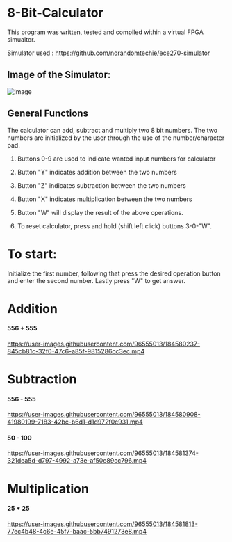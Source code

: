 # 8-Bit-Calculator

This program was written, tested and compiled within a virtual FPGA simualtor. 

Simulator used : https://github.com/norandomtechie/ece270-simulator 

## Image of the Simulator: 
![image](https://user-images.githubusercontent.com/96555013/184577970-af3108cf-ae28-4a91-94b9-fab55b79608c.png)



## General Functions

The calculator can add, subtract and multiply two 8 bit numbers. The two numbers are initialized by the user through the use of the number/character pad. 
1) Buttons 0-9 are used to indicate wanted input numbers for calculator

2) Button "Y" indicates addition between the two numbers 

3) Button "Z" indicates subtraction between the two numbers

4) Button "X" indicates multiplication between the two numbers

5) Button "W" will display the result of the above operations. 

6) To reset calculator, press and hold (shift left click) buttons 3-0-"W".





# To start:
Initialize the first number, following that press the desired operation button and enter the second number. Lastly press "W" to get answer. 

# Addition

#### 556 + 555

https://user-images.githubusercontent.com/96555013/184580237-845cb81c-32f0-47c6-a85f-9815286cc3ec.mp4

# Subtraction

#### 556 - 555

https://user-images.githubusercontent.com/96555013/184580908-41980199-7183-42bc-b6d1-d1d972f0c931.mp4

#### 50 - 100

https://user-images.githubusercontent.com/96555013/184581374-321dea5d-d797-4992-a73e-af50e89cc796.mp4

# Multiplication

#### 25 * 25 

https://user-images.githubusercontent.com/96555013/184581813-77ec4b48-4c6e-45f7-baac-5bb7491273e8.mp4



